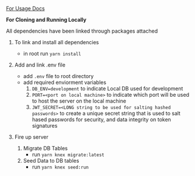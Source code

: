 [For Usage Docs](http://simpsonsaysapidocs.surge.sh/)

**For Cloning and Running Locally**

All dependencies have been linked through packages attached
1. To link and install all dependencies
    * in root run `yarn install`
    
1. Add and link .env file
    * add `.env` file to root directory
    * add required enviorment variables
        1. `DB_ENV=development` to indicate Local DB used for development
        1. `PORT=<port on local machine>` to indicate which port will be used to host the server on the local machine
        1. `JWT_SECRET=<LONG string to be used for salting hashed passwords>` to create a unique secret string that is used to salt hased passwords for security, and data integrity on token signatures

1. Fire up server
    1. Migrate DB Tables
        * run `yarn knex migrate:latest`
    1. Seed Data to DB tables
        * run `yarn knex seed:run`
    